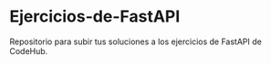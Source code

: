 # Ejercicios-de-FastAPI
Repositorio para subir tus soluciones a los ejercicios de FastAPI de CodeHub.
